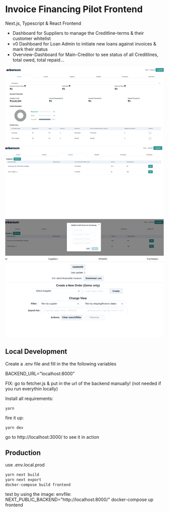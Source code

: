 # Invoice Financing Pilot Frontend

Next.js, Typescript & React Frontend

- Dashboard for Suppliers to manage the Creditline-terms & their customer whitelist
- v0 Dashboard for Loan Admin to initiate new loans against invoices & mark their status
- Overview-Dashboard for Main-Creditor to see status of all Creditlines, total owed, total repaid...

![dashboard](/docs/dashboard.png)
![whitelist](/docs/dashboard_whitelist.png)
![terms](/docs/dashboard_terms.png)
![admin](/docs/dashboard_admin.png)

## Local Development

Create a .env file and fill in the the following variables

BACKEND_URL="localhost:8000"

FIX: go to fetcher.js & put in the url of the backend manually! (not needed if you run everythin locally)

Install all requirements:

```
yarn
```

fire it up:

```
yarn dev
```

go to http://localhost:3000/ to see it in action

## Production

use .env.local.prod

```
yarn next build
yarn next export
docker-compose build frontend
```

test by using the image:
envfile:
NEXT_PUBLIC_BACKEND="http://localhost:8000/"
docker-compose up frontend
